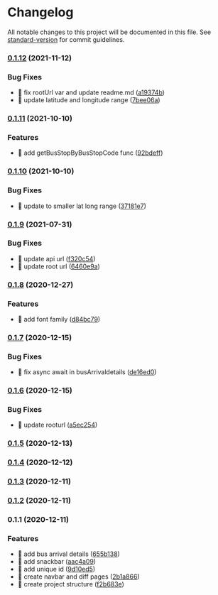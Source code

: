 # Changelog

All notable changes to this project will be documented in this file. See [standard-version](https://github.com/conventional-changelog/standard-version) for commit guidelines.

### [0.1.12](https://github.com/yeukfei02/singapore-bus-arrival-web/compare/v0.1.11...v0.1.12) (2021-11-12)


### Bug Fixes

* 🐛 fix rootUrl var and update readme.md ([a19374b](https://github.com/yeukfei02/singapore-bus-arrival-web/commit/a19374bc866d0d586ef110a2ccdb78341252b0af))
* 🐛 update latitude and longitude range ([7bee06a](https://github.com/yeukfei02/singapore-bus-arrival-web/commit/7bee06a5456cf049639b8029e459b0a58c1a9652))

### [0.1.11](https://github.com/yeukfei02/singapore-bus-arrival-web/compare/v0.1.10...v0.1.11) (2021-10-10)


### Features

* 🎸 add getBusStopByBusStopCode func ([92bdeff](https://github.com/yeukfei02/singapore-bus-arrival-web/commit/92bdeffc72c32a4278cc4f0764d630c783709517))

### [0.1.10](https://github.com/yeukfei02/singapore-bus-arrival-web/compare/v0.1.9...v0.1.10) (2021-10-10)


### Bug Fixes

* 🐛 update to smaller lat long range ([37181e7](https://github.com/yeukfei02/singapore-bus-arrival-web/commit/37181e76b61122b3f2f6c9d16867305e25522f63))

### [0.1.9](https://github.com/yeukfei02/singapore-bus-arrival-web/compare/v0.1.8...v0.1.9) (2021-07-31)


### Bug Fixes

* 🐛 update api url ([f320c54](https://github.com/yeukfei02/singapore-bus-arrival-web/commit/f320c54426dfa942aa07857a877e29061607adeb))
* 🐛 update root url ([6460e9a](https://github.com/yeukfei02/singapore-bus-arrival-web/commit/6460e9a3149fa4fc8e038f3ea0098002ec440db1))

### [0.1.8](https://github.com/yeukfei02/singapore-bus-arrival-web/compare/v0.1.7...v0.1.8) (2020-12-27)


### Features

* 🎸 add font family ([d84bc79](https://github.com/yeukfei02/singapore-bus-arrival-web/commit/d84bc79c85c994fe7266ee01c80959a6237fb52b))

### [0.1.7](https://github.com/yeukfei02/singapore-bus-arrival-web/compare/v0.1.6...v0.1.7) (2020-12-15)


### Bug Fixes

* 🐛 fix async await in busArrivaldetails ([de16ed0](https://github.com/yeukfei02/singapore-bus-arrival-web/commit/de16ed06eb565a60a5d77451f2a1d8ffad78cc3f))

### [0.1.6](https://github.com/yeukfei02/singapore-bus-arrival-web/compare/v0.1.5...v0.1.6) (2020-12-15)


### Bug Fixes

* 🐛 update rooturl ([a5ec254](https://github.com/yeukfei02/singapore-bus-arrival-web/commit/a5ec254715184e7ed7bf2a4754aec3b9fd6781ae))

### [0.1.5](https://github.com/yeukfei02/singapore-bus-arrival-web/compare/v0.1.4...v0.1.5) (2020-12-13)

### [0.1.4](https://github.com/yeukfei02/singapore-bus-arrival-web/compare/v0.1.3...v0.1.4) (2020-12-12)

### [0.1.3](https://github.com/yeukfei02/singapore-bus-arrival-web/compare/v0.1.2...v0.1.3) (2020-12-11)

### [0.1.2](https://github.com/yeukfei02/singapore-bus-arrival-web/compare/v0.1.1...v0.1.2) (2020-12-11)

### 0.1.1 (2020-12-11)


### Features

* 🎸 add bus arrival details ([655b138](https://github.com/yeukfei02/singapore-bus-arrival-web/commit/655b13843a1bb78adb8d6fd54481d72d005b7e64))
* 🎸 add snackbar ([aac4a09](https://github.com/yeukfei02/singapore-bus-arrival-web/commit/aac4a091b3dddacd2df13eafa7f47ab623243248))
* 🎸 add unique id ([9d10ed5](https://github.com/yeukfei02/singapore-bus-arrival-web/commit/9d10ed5043a4027eee397576720c1bdf2faf83c3))
* 🎸 create navbar and diff pages ([2b1a866](https://github.com/yeukfei02/singapore-bus-arrival-web/commit/2b1a8667e3da9ebecf0d6c8780ccfd95e5ca228b))
* 🎸 create project structure ([f2b683e](https://github.com/yeukfei02/singapore-bus-arrival-web/commit/f2b683e76d6fda816afb250de707017c6677f37c))
